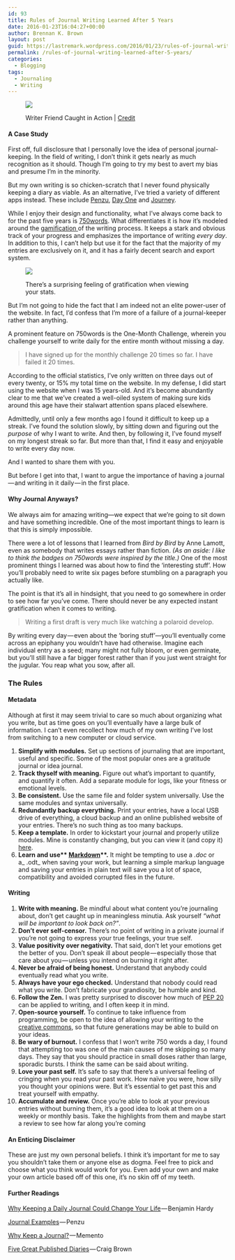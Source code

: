 ```yaml
---
id: 93
title: Rules of Journal Writing Learned After 5 Years
date: 2016-01-23T16:04:27+00:00
author: Brennan K. Brown
layout: post
guid: https://lastremark.wordpress.com/2016/01/23/rules-of-journal-writing-learned-after-5-years/
permalink: /rules-of-journal-writing-learned-after-5-years/
categories:
  - Blogging
tags:
  - Journaling
  - Writing
---
```


<figure class="wp-caption"> 

<img data-width="4272" data-height="2848" src="https://cdn-images-1.medium.com/max/2560/1*eAXPyxpGwlXIqYyJvTEt3w.jpeg" /> <figcaption class="wp-caption-text">Writer Friend Caught in Action | <a href="https://www.flickr.com/photos/iamroco/6880096005" target="_blank" rel="noopener noreferrer">Credit</a></figcaption></figure> 



#### A Case Study

<span>F</span>irst off, full disclosure that I personally love the idea of personal journal-keeping. In the field of writing, I don’t think it gets nearly as much recognition as it should. Though I’m going to try my best to avert my bias and presume I’m in the minority.

But my own writing is so chicken-scratch that I never found physically keeping a diary as viable. As an alternative, I’ve tried a variety of different apps instead. These include <a href="https://penzu.com" target="_blank" rel="noopener noreferrer">Penzu</a>, <a href="http://dayoneapp.com/" target="_blank" rel="noopener noreferrer">Day One</a> and <a href="http://2appstudio.com/journey/web/" target="_blank" rel="noopener noreferrer">Journey</a>.

<!--more-->

While I enjoy their design and functionality, what I’ve always come back to for the past five years is <a href="http://750words.com/" target="_blank" rel="noopener noreferrer">750words</a>. What differentiates it is how it’s modeled around the <a href="https://badgeville.com/wiki/Gamification" target="_blank" rel="noopener noreferrer">gamification </a>of the writing process. It keeps a stark and obvious track of your progress and emphasizes the importance of writing _every day_. In addition to this, I can’t help but use it for the fact that the majority of my entries are exclusively on it, and it has a fairly decent search and export system.
<figure class="wp-caption"> 

<img data-width="736" data-height="784" src="https://cdn-images-1.medium.com/max/800/1*S44lZ3M5rINNKoTQ6Roj8Q.png" /> <figcaption class="wp-caption-text">There’s a surprising feeling of gratification when viewing your stats.</figcaption></figure> 

But I’m not going to hide the fact that I am indeed not an elite power-user of the website. In fact, I’d confess that I’m more of a failure of a journal-keeper rather than anything.

A prominent feature on 750words is the One-Month Challenge, wherein you challenge yourself to write daily for the entire month without missing a day.

> I have signed up for the monthly challenge 20 times so far. I have failed it 20 times.

According to the official statistics, I’ve only written on three days out of every twenty, or 15% my total time on the website. In my defense, I did start using the website when I was 15 years-old. And it’s become abundantly clear to me that we’ve created a well-oiled system of making sure kids around this age have their stalwart attention spans placed elsewhere.

Admittedly, until only a few months ago I found it difficult to keep up a streak. I’ve found the solution slowly, by sitting down and figuring out the _purpose_ of why I want to write. And then, by following it, I’ve found myself on my longest streak so far. But more than that, I find it easy and enjoyable to write every day now.

And I wanted to share them with you.

But before I get into that, I want to argue the importance of having a journal — and writing in it daily — in the first place.



#### Why Journal Anyways?

We always aim for amazing writing—we expect that we’re going to sit down and have something incredible. One of the most important things to learn is that this is simply impossible.

There were a lot of lessons that I learned from _Bird by Bird_ by Anne Lamott, even as somebody that writes essays rather than fiction. _(As an aside: I like to think the badges on 750words were inspired by the title.)_ One of the most prominent things I learned was about how to find the ‘interesting stuff’. How you’ll probably need to write six pages before stumbling on a paragraph you actually like.

The point is that it’s all in hindsight, that you need to go somewhere in order to see how far you’ve come. There should never be any expected instant gratification when it comes to writing.

> Writing a first draft is very much like watching a polaroid develop.

By writing every day — even about the ‘boring stuff’—you’ll eventually come across an epiphany you wouldn’t have had otherwise. Imagine each individual entry as a seed; many might not fully bloom, or even germinate, but you’ll still have a far bigger forest rather than if you just went straight for the jugular. You reap what you sow, after all.



### The Rules

#### Metadata

Although at first it may seem trivial to care so much about organizing what you write, but as time goes on you’ll eventually have a large bulk of information. I can’t even recollect how much of my own writing I’ve lost from switching to a new computer or cloud service.

  1. <b>Simplify with modules.</b> Set up sections of journaling that are important, useful and specific. Some of the most popular ones are a gratitude journal or idea journal.
  2. <b>Track thyself with meaning.</b> Figure out what’s important to quantify, and quantify it often. Add a separate module for logs, like your fitness or emotional levels.
  3. <b>Be consistent.</b> Use the same file and folder system universally. Use the same modules and syntax universally.
  4. <b>Redundantly backup everything.</b> Print your entries, have a local USB drive of everything, a cloud backup and an online published website of your entries. There’s no such thing as too many backups.
  5. <b>Keep a template.</b> In order to kickstart your journal and properly utilize modules. Mine is constantly changing, but you can view it (and copy it) <a href="https://gist.github.com/brennanbrown/d35c80a84f35d5fa9fa6" target="_blank" rel="noopener noreferrer">here</a>.
  6. <b>Learn and use** <a href="https://github.com/adam-p/markdown-here/wiki/Markdown-Cheatsheet" target="_blank" rel="noopener noreferrer"><strong>Markdown</strong></a>**.</b> It might be tempting to use a _.doc_ or a_ .odt_ when saving your work, but learning a simple markup language and saving your entries in plain text will save you a lot of space, compatibility and avoided corrupted files in the future.

#### Writing

  1. <b>Write with meaning.</b> Be mindful about what content you’re journaling about, don’t get caught up in meaningless minutia. Ask yourself _“what will be important to look back on?”_.
  2. <b>Don’t ever self-censor.</b> There’s no point of writing in a private journal if you’re not going to express your true feelings, your true self.
  3. <b>Value positivity over negativity.</b> That said, don’t let your emotions get the better of you. Don’t speak ill about people — especially those that care about you — unless you intend on burning it right after.
  4. <b>Never be afraid of being honest.</b> Understand that anybody could eventually read what you write.
  5. <b>Always have your ego checked.</b> Understand that nobody could read what you write. Don’t fabricate your grandiosity, be humble and kind.
  6. <b>Follow the Zen.</b> I was pretty surprised to discover how much of <a href="https://www.python.org/dev/peps/pep-0020/" target="_blank" rel="noopener noreferrer">PEP 20</a> can be applied to writing, and I often keep it in mind.
  7. <b>Open-source yourself.</b> To continue to take influence from programming, be open to the idea of allowing your writing to the <a href="https://creativecommons.org/" target="_blank" rel="noopener noreferrer">creative commons</a>, so that future generations may be able to build on your ideas.
  8. <b>Be wary of burnout.</b> I confess that I won’t write 750 words a day, I found that attempting too was one of the main causes of me skipping so many days. They say that you should practice in small doses rather than large, sporadic bursts. I think the same can be said about writing.
  9. <b>Love your past self.</b> It’s safe to say that there’s a universal feeling of cringing when you read your past work. How naïve you were, how silly you thought your opinions were. But it’s essential to get past this and treat yourself with empathy.
 10. <b>Accumulate and review.</b> Once you’re able to look at your previous entries without burning them, it’s a good idea to look at them on a weekly or monthly basis. Take the highlights from them and maybe start a review to see how far along you’re coming

#### An Enticing Disclaimer

These are just my own personal beliefs. I think it’s important for me to say you shouldn’t take them or anyone else as dogma. Feel free to pick and choose what you think would work for you. Even add your own and make your own article based off of this one, it’s no skin off of my teeth.



#### Further Readings

<a href="http://observer.com/2015/07/why-keeping-a-daily-journal-could-change-your-life/" target="_blank" rel="noopener noreferrer">Why Keeping a Daily Journal Could Change Your Life</a> — Benjamin Hardy

<a href="https://penzu.com/journal-examples" target="_blank" rel="noopener noreferrer">Journal Examples</a> — Penzu

<a href="http://momentoapp.com/why-journal" target="_blank" rel="noopener noreferrer">Why Keep a Journal?</a> — Memento

<a href="http://www.salon.com/2012/07/16/on_diaries_and_autobiography_salpart/" target="_blank" rel="noopener noreferrer">Five Great Published Diaries</a> — Craig Brown